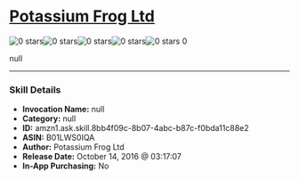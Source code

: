 # [Potassium Frog Ltd](http://alexa.amazon.com/#skills/amzn1.ask.skill.8bb4f09c-8b07-4abc-b87c-f0bda11c88e2)
![0 stars](../../images/ic_star_border_black_18dp_1x.png)![0 stars](../../images/ic_star_border_black_18dp_1x.png)![0 stars](../../images/ic_star_border_black_18dp_1x.png)![0 stars](../../images/ic_star_border_black_18dp_1x.png)![0 stars](../../images/ic_star_border_black_18dp_1x.png) 0

null

***

### Skill Details

* **Invocation Name:** null
* **Category:** null
* **ID:** amzn1.ask.skill.8bb4f09c-8b07-4abc-b87c-f0bda11c88e2
* **ASIN:** B01LWS0IQA
* **Author:** Potassium Frog Ltd
* **Release Date:** October 14, 2016 @ 03:17:07
* **In-App Purchasing:** No
